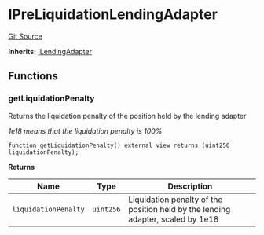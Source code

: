 # IPreLiquidationLendingAdapter
[Git Source](https://github.com/seamless-protocol/ilm-v2/blob/002c85336929e7b2f8b2193e3cb727fe9cf4b9e6/src/interfaces/IPreLiquidationLendingAdapter.sol)

**Inherits:**
[ILendingAdapter](/src/interfaces/ILendingAdapter.sol/interface.ILendingAdapter.md)


## Functions
### getLiquidationPenalty

Returns the liquidation penalty of the position held by the lending adapter

*1e18 means that the liquidation penalty is 100%*


```solidity
function getLiquidationPenalty() external view returns (uint256 liquidationPenalty);
```
**Returns**

|Name|Type|Description|
|----|----|-----------|
|`liquidationPenalty`|`uint256`|Liquidation penalty of the position held by the lending adapter, scaled by 1e18|



